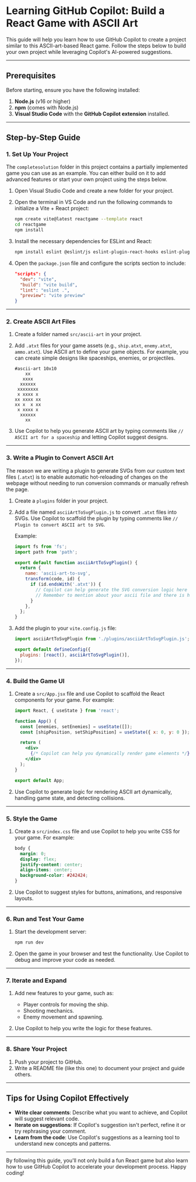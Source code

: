 # Learning GitHub Copilot: Build a React Game with ASCII Art

This guide will help you learn how to use GitHub Copilot to create a project similar to this ASCII-art-based React game. Follow the steps below to build your own project while leveraging Copilot's AI-powered suggestions.

---

## Prerequisites

Before starting, ensure you have the following installed:

1. **Node.js** (v16 or higher)
2. **npm** (comes with Node.js)
3. **Visual Studio Code** with the **GitHub Copilot extension** installed.

---

## Step-by-Step Guide

### 1. **Set Up Your Project**

The `completesolution` folder in this project contains a partially implemented game you can use as an example. You can either build on it to add advanced features or start your own project using the steps below.

1. Open Visual Studio Code and create a new folder for your project.
2. Open the terminal in VS Code and run the following commands to initialize a Vite + React project:

   ```bash
   npm create vite@latest reactgame --template react
   cd reactgame
   npm install
   ```

3. Install the necessary dependencies for ESLint and React:

   ```bash
   npm install eslint @eslint/js eslint-plugin-react-hooks eslint-plugin-react-refresh globals --save-dev
   ```

4. Open the `package.json` file and configure the scripts section to include:

   ```json
   "scripts": {
     "dev": "vite",
     "build": "vite build",
     "lint": "eslint .",
     "preview": "vite preview"
   }
   ```

---

### 2. **Create ASCII Art Files**

1. Create a folder named `src/ascii-art` in your project.
2. Add `.atxt` files for your game assets (e.g., `ship.atxt`, `enemy.atxt`, `ammo.atxt`). Use ASCII art to define your game objects. For example, you can create simple designs like spaceships, enemies, or projectiles.

   ```atxt
   #ascii-art 10x10
       xx    
      xxxx   
     xxxxxx  
    xxxxxxxx
    x xxxx x 
   xx xxxx xx
   xx x  x xx
    x xxxx x 
     xxxxxx  
       xx
   ```

3. Use Copilot to help you generate ASCII art by typing comments like `// ASCII art for a spaceship` and letting Copilot suggest designs.

---

### 3. **Write a Plugin to Convert ASCII Art**

The reason we are writing a plugin to generate SVGs from our custom text files (`.atxt`) is to enable automatic hot-reloading of changes on the webpage without needing to run conversion commands or manually refresh the page.

1. Create a `plugins` folder in your project.
2. Add a file named `asciiArtToSvgPlugin.js` to convert `.atxt` files into SVGs. Use Copilot to scaffold the plugin by typing comments like `// Plugin to convert ASCII art to SVG`.

   Example:

   ```js
   import fs from 'fs';
   import path from 'path';

   export default function asciiArtToSvgPlugin() {
     return {
       name: 'ascii-art-to-svg',
       transform(code, id) {
         if (id.endsWith('.atxt')) {
           // Copilot can help generate the SVG conversion logic here
           // Remember to mention about your ascii file and there is header also at the first line etc
         }
       },
     };
   }
   ```

3. Add the plugin to your `vite.config.js` file:

   ```js
   import asciiArtToSvgPlugin from './plugins/asciiArtToSvgPlugin.js';

   export default defineConfig({
     plugins: [react(), asciiArtToSvgPlugin()],
   });
   ```

---

### 4. **Build the Game UI**

1. Create a `src/App.jsx` file and use Copilot to scaffold the React components for your game. For example:

   ```jsx
   import React, { useState } from 'react';

   function App() {
     const [enemies, setEnemies] = useState([]);
     const [shipPosition, setShipPosition] = useState({ x: 0, y: 0 });

     return (
       <div>
         {/* Copilot can help you dynamically render game elements */}
       </div>
     );
   }

   export default App;
   ```

2. Use Copilot to generate logic for rendering ASCII art dynamically, handling game state, and detecting collisions.

---

### 5. **Style the Game**

1. Create a `src/index.css` file and use Copilot to help you write CSS for your game. For example:

   ```css
   body {
     margin: 0;
     display: flex;
     justify-content: center;
     align-items: center;
     background-color: #242424;
   }
   ```

2. Use Copilot to suggest styles for buttons, animations, and responsive layouts.

---

### 6. **Run and Test Your Game**

1. Start the development server:

   ```bash
   npm run dev
   ```

2. Open the game in your browser and test the functionality. Use Copilot to debug and improve your code as needed.

---

### 7. **Iterate and Expand**

1. Add new features to your game, such as:

   - Player controls for moving the ship.
   - Shooting mechanics.
   - Enemy movement and spawning.

2. Use Copilot to help you write the logic for these features.

---

### 8. **Share Your Project**

1. Push your project to GitHub.
2. Write a README file (like this one) to document your project and guide others.

---

## Tips for Using Copilot Effectively

- **Write clear comments**: Describe what you want to achieve, and Copilot will suggest relevant code.
- **Iterate on suggestions**: If Copilot's suggestion isn't perfect, refine it or try rephrasing your comment.
- **Learn from the code**: Use Copilot's suggestions as a learning tool to understand new concepts and patterns.

---

By following this guide, you'll not only build a fun React game but also learn how to use GitHub Copilot to accelerate your development process. Happy coding!
